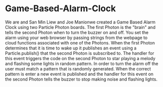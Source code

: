 # Game-Based-Alarm-Clock
We are and San Min Liew and Joe Manionwe created a Game Based Alarm Clock using two Particle Photon boards. The first Photon is the "brain" and tells the second Photon when to turn the buzzer on and off. You set the alarm using your web browser by passing strings from the webpage to cloud functions associated with one of the Photons. When the first Photon determines that it is time to wake up it publishes an event using a Particle.publish() that the second Photon is subscribed to. The handler for this event triggers the code on the second Photon to star playing a melody and flashing some lights in random pattern. In order to turn the alarm off the user must match a pattern that is randomly generated. When the correct pattern is enter a new event is published and the handler for this event on the second Photon tells the buzzer to stop making noise and flashing lights.
